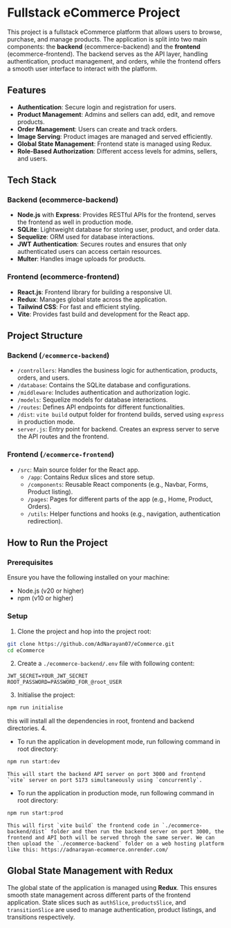 # Fullstack eCommerce Project

This project is a fullstack eCommerce platform that allows users to browse, purchase, and manage products. The application is split into two main components: the **backend** (ecommerce-backend) and the **frontend** (ecommerce-frontend). The backend serves as the API layer, handling authentication, product management, and orders, while the frontend offers a smooth user interface to interact with the platform.

## Features

- **Authentication**: Secure login and registration for users.
- **Product Management**: Admins and sellers can add, edit, and remove products.
- **Order Management**: Users can create and track orders.
- **Image Serving**: Product images are managed and served efficiently.
- **Global State Management**: Frontend state is managed using Redux.
- **Role-Based Authorization**: Different access levels for admins, sellers, and users.

## Tech Stack

### Backend (ecommerce-backend)
- **Node.js** with **Express**: Provides RESTful APIs for the frontend, serves the frontend as well in production mode.
- **SQLite**: Lightweight database for storing user, product, and order data.
- **Sequelize**: ORM used for database interactions.
- **JWT Authentication**: Secures routes and ensures that only authenticated users can access certain resources.
- **Multer**: Handles image uploads for products.

### Frontend (ecommerce-frontend)
- **React.js**: Frontend library for building a responsive UI.
- **Redux**: Manages global state across the application.
- **Tailwind CSS**: For fast and efficient styling.
- **Vite**: Provides fast build and development for the React app.

## Project Structure

### Backend (`/ecommerce-backend`)

- `/controllers`: Handles the business logic for authentication, products, orders, and users.
- `/database`: Contains the SQLite database and configurations.
- `/middleware`: Includes authentication and authorization logic.
- `/models`: Sequelize models for database interactions.
- `/routes`: Defines API endpoints for different functionalities.
- `/dist`: `vite build` output folder for frontend builds, served using `express` in production mode.
- `server.js`: Entry point for backend. Creates an express server to serve the API routes and the frontend.

### Frontend (`/ecommerce-frontend`)

- `/src`: Main source folder for the React app.
  - `/app`: Contains Redux slices and store setup.
  - `/components`: Reusable React components (e.g., Navbar, Forms, Product listing).
  - `/pages`: Pages for different parts of the app (e.g., Home, Product, Orders).
  - `/utils`: Helper functions and hooks (e.g., navigation, authentication redirection).

## How to Run the Project

### Prerequisites

Ensure you have the following installed on your machine:
- Node.js (v20 or higher)
- npm (v10 or higher)

### Setup

1. Clone the project and hop into the project root:
```bash
git clone https://github.com/AdNarayan07/eCommerce.git
cd eCommerce
```
2. Create a `./ecommerce-backend/.env` file with following content:
```env
JWT_SECRET=YOUR_JWT_SECRET
ROOT_PASSWORD=PASSWORD_FOR_@root_USER
```
3. Initialise the project:
```bash
npm run initialise
```
this will install all the dependencies in root, frontend and backend directories.
4. 
  - To run the application in development mode, run following command in root directory:
```bash
npm run start:dev
```
    This will start the backend API server on port 3000 and frontend `vite` server on port 5173 simultaneously using `concurrently`.
  - To run the application in production mode, run following command in root directory:
```bash
npm run start:prod
```
    This will first `vite build` the frontend code in `./ecommerce-backend/dist` folder and then run the backend server on port 3000, the frontend and API both will be served throgh the same server. We can then upload the `./ecommerce-backend` folder on a web hosting platform like this: https://adnarayan-ecommerce.onrender.com/

## Global State Management with Redux
The global state of the application is managed using **Redux**. This ensures smooth state management across different parts of the frontend application. State slices such as `authSlice`, `productsSlice`, and `transitionSlice` are used to manage authentication, product listings, and transitions respectively.

